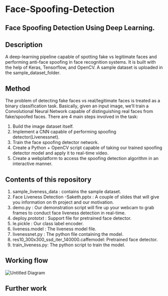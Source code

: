 # Face-Spoofing-Detection
Face Spoofing Detection Using Deep Learning.
---
## Description
A deep-learning pipeline capable of spotting fake vs legitimate faces and performing anti-face spoofing in face recognition systems. It is built with the help of Keras, Tensorflow, and OpenCV. A sample dataset is uploaded in the sample_dataset_folder.

## Method
The problem of detecting fake faces vs real/legitimate faces is treated as a binary classification task. Basically, given an input image, we’ll train a Convolutional Neural Network capable of distinguishing real faces from fake/spoofed faces. There are 4 main steps involved in the task:
 1. Build the image dataset itself.
 2. Implement a CNN capable of performing spoofing detector(Livenessnet).
 3. Train the face spoofing detector network.
 4. Create a Python + OpenCV script capable of taking our trained spoofing detector model and apply it to real-time video.
 5. Create a webplatform to access the spoofing detection algorithm in an interactive manner.

## Contents of this repository
1. sample_liveness_data : contains the sample dataset.
2. Face Liveness Detection -Saketh.pptx : A couple of slides that will give you information on th project and our motivation.
3. demo.py : Our demonstration script will fire up your webcam to grab frames to conduct face liveness detection in real-time.
4. deploy.prototxt : Support file for pretrained face detector. 
5. le.pickle : Our class label encoder.
6. liveness.model : The liveness model file.
7. livenessnet.py : The python file containing the model.
8. res10_300x300_ssd_iter_140000.caffemodel: Pretrained face detector.
9. train_liveness.py: The python script to train the model.

## Working flow
![Untitled Diagram](https://user-images.githubusercontent.com/67184408/113248755-2fa88b00-92db-11eb-81fa-3f7a87c1258f.jpg)

## Further work
